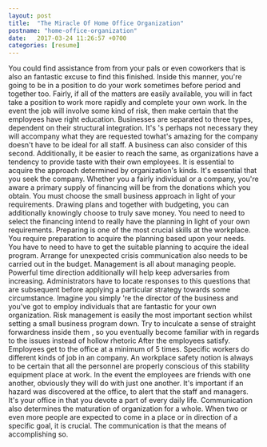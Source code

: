 ```yaml
---
layout: post
title:  "The Miracle Of Home Office Organization"
postname: "home-office-organization"
date:   2017-03-24 11:26:57 +0700
categories: [resume]
---
```

You could find assistance from from your pals or even coworkers that is also an fantastic excuse to find this finished. Inside this manner, you're going to be in a position to do your work sometimes before period and together too. Fairly, if all of the matters are easily available, you will in fact take a position to work more rapidly and complete your own work. In the event the job will involve some kind of risk, then make certain that the employees have right education. Businesses are separated to three types, dependent on their structural integration. It's 's perhaps not necessary they will accompany what they are requested towhat's amazing for the company doesn't have to be ideal for all staff. A business can also consider of this second. Additionally, it be easier to reach the same, as organizations have a tendency to provide taste with their own employees. It is essential to acquire the approach determined by organization's kinds. It's essential that you seek the company. Whether you a fairly individual or a company, you're aware a primary supply of financing will be from the donations which you obtain. You must choose the small business approach in light of your requirements. Drawing plans and together with budgeting, you can additionally knowingly choose to truly save money. You need to need to select the financing intend to really have the planning in light of your own requirements. Preparing is one of the most crucial skills at the workplace. You require preparation to acquire the planning based upon your needs. You have to need to have to get the suitable planning to acquire the ideal program. Arrange for unexpected crisis communication also needs to be carried out in the budget. Management is all about managing people. Powerful time direction additionally will help keep adversaries from increasing. Administrators have to locate responses to this questions that are subsequent before applying a particular strategy towards some circumstance. Imagine you simply 're the director of the business and you've got to employ individuals that are fantastic for your own organization. Risk management is easily the most important section whilst setting a small business program down. Try to inculcate a sense of straight forwardness inside them , so you eventually become familiar with in regards to the issues instead of hollow rhetoric After the employees satisfy. Employees get to the office at a minimum of 5 times. Specific workers do different kinds of job in an company. An workplace safety notion is always to be certain that all the personnel are properly conscious of this stability equipment place at work. In the event the employees are friends with one another, obviously they will do with just one another. It's important if an hazard was discovered at the office, to alert that the staff and managers. It's your office in that you devote a part of every daily life. Communication also determines the maturation of organization for a whole. When two or even more people are expected to come in a place or in direction of a specific goal, it is crucial. The communication is that the means of accomplishing so.
